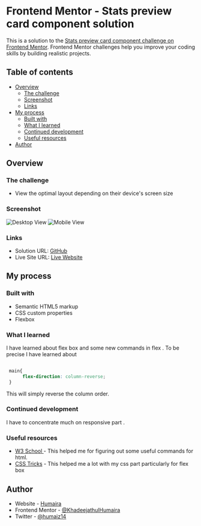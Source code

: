 # Frontend Mentor - Stats preview card component solution

This is a solution to the [Stats preview card component challenge on Frontend Mentor](https://www.frontendmentor.io/challenges/stats-preview-card-component-8JqbgoU62). Frontend Mentor challenges help you improve your coding skills by building realistic projects. 

## Table of contents

- [Overview](#overview)
  - [The challenge](#the-challenge)
  - [Screenshot](#screenshot)
  - [Links](#links)
- [My process](#my-process)
  - [Built with](#built-with)
  - [What I learned](#what-i-learned)
  - [Continued development](#continued-development)
  - [Useful resources](#useful-resources)
- [Author](#author)

## Overview

### The challenge


- View the optimal layout depending on their device's screen size

### Screenshot

![Desktop View](.stats-preview-card-component-main/images/desktopView.png)
![Mobile View](.stats-preview-card-component-main/images/mobileView.png)

 

### Links

- Solution URL: [GitHub](https://github.com/KhadeejathulHumaira/stats-card)
- Live Site URL: [Live Website](https://your-live-site-url.com)

## My process

### Built with

- Semantic HTML5 markup
- CSS custom properties
- Flexbox


### What I learned
  I have learned about flex box and some new commands in flex . To be precise I have learned about 
  
```css
 
 main{
      flex-direction: column-reverse;
 }
```
This will simply reverse the column order.


### Continued development

I have to concentrate much on responsive part . 



### Useful resources

- [W3 School ](https://www.w3schools.com/) - This helped me for figuring out some useful commands for html.
- [CSS Tricks](https://css-tricks.com/) - This helped me a lot with my css part particularly for flex box



## Author

- Website - [Humaira](https://humaira.netlify.app/)
- Frontend Mentor - [@KhadeejathulHumaira](https://www.frontendmentor.io/profile/KhadeejathulHumaira)
- Twitter - [@humaiz14](https://twitter.com/humaiz14)

